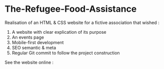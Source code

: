 # The-Refugee-Food-Assistance

Realisation of an HTML & CSS website for a fictive association that wished : 
1. A website with clear explication of its purpose
2. An events page
2. Mobile-first development
3. SEO semantic & meta
4. Regular Git commit to follow the project construction

See the website online : 
